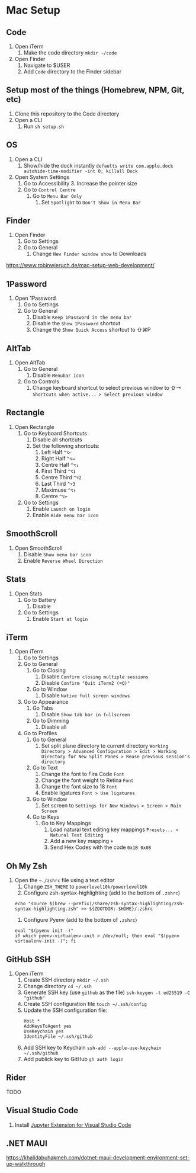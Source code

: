 # Mac Setup

## Code

1. Open iTerm
    1. Make the code directory `mkdir ~/code`
1. Open Finder
    1. Navigate to $USER
    1. Add `Code` directory to the Finder sidebar

## Setup most of the things (Homebrew, NPM, Git, etc)

1. Clone this repository to the Code directory
1. Open a CLI
    1. Run `sh setup.sh`

## OS

1. Open a CLI
    1. Show/hide the dock instantly `defaults write com.apple.dock autohide-time-modifier -int 0; killall Dock`
1. Open System Settings
    1. Go to Accessibility
        3. Increase the pointer size
    1. Go to `Control Centre`
        1. Go to `Menu Bar Only`
            1. Set `Spotlight` to `Don't Show in Menu Bar`

## Finder

1. Open Finder 
    1. Go to Settings
    1. Go to General
        1. Change `New Finder window show` to Downloads

https://www.robinwieruch.de/mac-setup-web-development/

## 1Password

1. Open 1Password
    1. Go to Settings
    1. Go to General
        1. Disable `Keep 1Password in the menu bar`
        1. Disable the `Show 1Password` shortcut
        1. Change the `Show Quick Access` shortcut to ⇧⌘P

## AltTab

1. Open AltTab
    1. Go to General
        1. Disable `Menubar icon`
    1. Go to Controls
        1. Change keyboard shortcut to select previous window to ⇧⇥ `Shortcuts when active... > Select previous window`

## Rectangle

1. Open Rectangle
    1. Go to Keyboard Shortcuts
        1. Disable all shortcuts
        1. Set the following shortcuts:
            1. Left Half `^⌥←`
            1. Right Half `^⌥→`
            1. Centre Half `^⌥↓`
            1. First Third `^⌥1`
            1. Centre Third `^⌥2`
            1. Last Third `^⌥3`
            1. Maximuse `^⌥↑`
            1. Centre `^⌥↩`
    1. Go to Settings
        1.  Enable `Launch on login`
        1.  Enable `Hide menu bar icon`
  
## SmoothScroll

1. Open SmoothScroll
    1. Disable `Show menu bar icon`
    1. Enable `Reverse Wheel Direction`

## Stats

1. Open Stats
    1. Go to Battery
        1. Disable
    1. Go to Settings
        1. Enable `Start at login`

## iTerm

1. Open iTerm
    1. Go to Settings
    1. Go to General
        1. Go to Closing
            1. Disable `Confirm closing multiple sessions`
            1. Disable `Confirm "Quit iTerm2 (⌘Q)"`
        1. Go to Window
            1. Disable `Native full screen windows`
    1. Go to Appearance
        1. Go Tabs
            1. Disable `Show tab bar in fullscreen`
        1. Go to Dimming
            1. Disable all 
    1. Go to Profiles
        1. Go to General
            1. Set split plane directory to current directory `Working Directory > Advanced Configuration > Edit > Working Directory for New Split Panes > Reuse previous session's directory`
        1. Go to Text
            1. Change the font to Fira Code `Font`
            1. Change the font weight to Retina `Font`
            1. Change the font size to 18 `Font`
            1. Enable ligatures `Font > Use ligatures`
        1. Go to Window
            1. Set screen to `Settings for New Windows > Screen > Main Screen`
        1. Go to Keys
            1. Go to Key Mappings
                1. Load natural text editing key mappings `Presets... > Natural Text Editing`
                2. Add a new key mapping `+`
                3. Send Hex Codes with the code `0x1B 0x08`

## Oh My Zsh

1. Open the `~./zshrc` file using a text editor
    1. Change `ZSH_THEME` to `powerlevel10k/powerlevel10k`
    1. Configure zsh-syntax-highlighting (add to the bottom of `.zshrc`) 
    ```
    echo "source $(brew --prefix)/share/zsh-syntax-highlighting/zsh-syntax-highlighting.zsh" >> ${ZDOTDIR:-$HOME}/.zshrc
    ```
    1. Configure Pyenv (add to the bottom of `.zshrc`)
    ```
    eval "$(pyenv init -)"
    if which pyenv-virtualenv-init > /dev/null; then eval "$(pyenv virtualenv-init -)"; fi
    ```

## GitHub SSH

1. Open iTerm
    1. Create SSH directory `mkdir ~/.ssh`
    1. Change directory `cd ~/.ssh`
    1. Generate SSH key (use `github` as the file) `ssh-keygen -t ed25519 -C "github"`
    1. Create SSH configuration file `touch ~/.ssh/config`
    1. Update the SSH configuration file:
        ```
        Host *
        AddKeysToAgent yes
        UseKeychain yes
        IdentityFile ~/.ssh/github
        ```
    1. Add SSH key to Keychain `ssh-add --apple-use-keychain ~/.ssh/github`
    1. Add publick key to GitHub `gh auth login`

## Rider

TODO

## Visual Studio Code

1. Install [Jupyter Extension for Visual Studio Code](https://marketplace.visualstudio.com/items?itemName=ms-toolsai.jupyter)

## .NET MAUI

https://khalidabuhakmeh.com/dotnet-maui-development-environment-set-up-walkthrough
